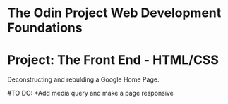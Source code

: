 # The Odin Project Web Development Foundations

# Project: The Front End - HTML/CSS
Deconstructing and rebulding a Google Home Page.

#TO DO:
*Add media query and make a page responsive